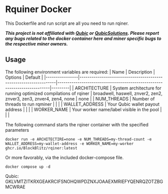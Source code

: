 # Rquiner Docker

This Dockerfile and run script are all you need to run rqiner.

***This project is not affiliated with [Qubic](http://discord.gg/qubic) or [QubicSolutions](https://qubic.solutions/). Please report any bugs related to the docker container here and miner specific bugs to the respective miner owners.***

## Usage

The following environment variables are required:
| Name           | Description                                                      | Options                                                                  | Default |
|----------------|------------------------------------------------------------------|--------------------------------------------------------------------------|---------|
| ARCHITECTURE   | System architecture for running optimized compilations of rqiner | broadwell, haswell, znver2, zen2, znver3, zen3, znver4, zen4, none | none    |
| NUM_THREADS    | Number of threads to run rqminer                                 |                                                                          |         |
| WALLET_ADDRESS | Your Qubic wallet payout address                                 |                                                                          |         |
| WORKER_NAME    | Your worker name/label visible in the pool                       |                                                                          |         | 

The following command starts the rqiner container with the specified parameters

`docker run -e ARCHITECTIRE=none -e NUM_THREADS=my-thread-count -e WALLET_ADDRESS=my-wallet-address -e WORKER_NAME=my-worker ghcr.io/BlockBlitz/rqiner:latest`

Or more favorably, via the included docker-compose file.

`docker compose up -d`

Qubic: GKLVMTZITKRXGEAKRCIFSNOHQWPDZNXJOAAEXMRIEFYQENRQZOTZBGMCWRAE